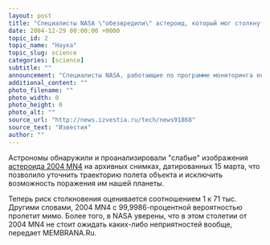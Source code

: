 ```yaml
---
layout: post
title: "Специалисты NASA \"обезвредили\" астероид, который мог столкнуться с Землей в 2029 году"
date: 2004-12-29 00:00:00 +0000
topic_id: 2
topic_name: "Наука"
topic_slug: science
categories: [science]
subtitle: ""
announcement: "Специалисты NASA, работающие по программе мониторинга околоземных объектов, официально заявили, что возможность столкновения 400-метрового астероида 2004 MN4 с Землей 13 апреля 2029 года абсолютно исключена. Сделать такой вывод позволили наблюдения, проведенные Джеффом Ларсеном и Энн Дескур из обсерватории Spacewatch в Аризоне."
additional_content: ""
photo_filename: ""
photo_width: 0
photo_height: 0
photo_alt: ""
source_url: "http://news.izvestia.ru/tech/news91868"
source_text: "Известия"
author: ""
---
```

Астрономы обнаружили и проанализировали "слабые" изображения <a href="https://absite.ru/txt.php?id=300">астероида 2004 MN4</a> на архивных снимках, датированных 15 марта, что позволило уточнить траекторию полета объекта и исключить возможность поражения им нашей планеты.

Теперь риск столкновения оценивается соотношением 1 к 71 тыс. Другими словами, 2004 MN4 с 99,9986-процентной вероятностью пролетит мимо. Более того, в NASA уверены, что в этом столетии от 2004 MN4 не стоит ожидать каких-либо неприятностей вообще, передает MEMBRANA.Ru.
